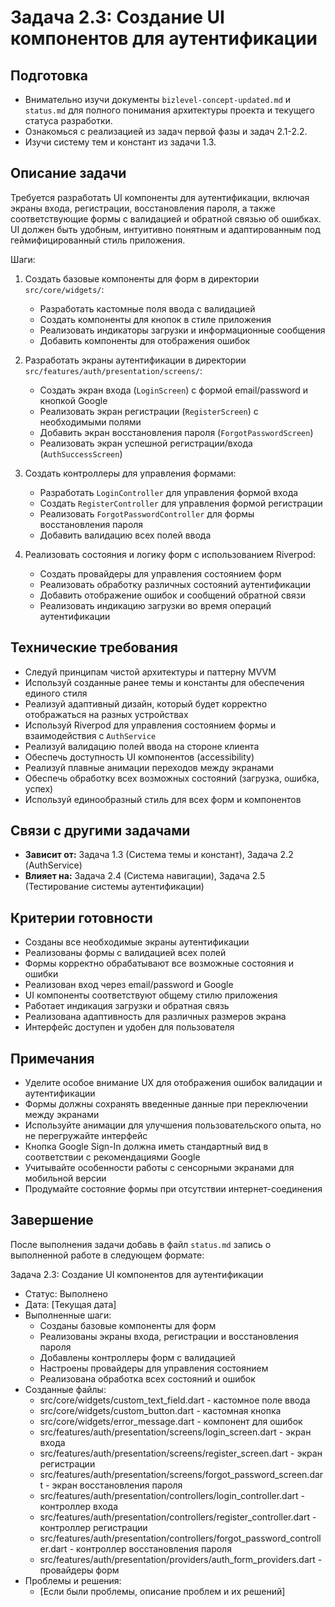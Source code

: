 # Задача 2.3: Создание UI компонентов для аутентификации

## Подготовка
- Внимательно изучи документы `bizlevel-concept-updated.md` и `status.md` для полного понимания архитектуры проекта и текущего статуса разработки.
- Ознакомься с реализацией из задач первой фазы и задач 2.1-2.2.
- Изучи систему тем и констант из задачи 1.3.

## Описание задачи
Требуется разработать UI компоненты для аутентификации, включая экраны входа, регистрации, восстановления пароля, а также соответствующие формы с валидацией и обратной связью об ошибках. UI должен быть удобным, интуитивно понятным и адаптированным под геймифицированный стиль приложения.

Шаги:
1. Создать базовые компоненты для форм в директории `src/core/widgets/`:
   - Разработать кастомные поля ввода с валидацией
   - Создать компоненты для кнопок в стиле приложения
   - Реализовать индикаторы загрузки и информационные сообщения
   - Добавить компоненты для отображения ошибок

2. Разработать экраны аутентификации в директории `src/features/auth/presentation/screens/`:
   - Создать экран входа (`LoginScreen`) с формой email/password и кнопкой Google
   - Реализовать экран регистрации (`RegisterScreen`) с необходимыми полями
   - Добавить экран восстановления пароля (`ForgotPasswordScreen`)
   - Реализовать экран успешной регистрации/входа (`AuthSuccessScreen`)

3. Создать контроллеры для управления формами:
   - Разработать `LoginController` для управления формой входа
   - Создать `RegisterController` для управления формой регистрации
   - Реализовать `ForgotPasswordController` для формы восстановления пароля
   - Добавить валидацию всех полей ввода

4. Реализовать состояния и логику форм с использованием Riverpod:
   - Создать провайдеры для управления состоянием форм
   - Реализовать обработку различных состояний аутентификации
   - Добавить отображение ошибок и сообщений обратной связи
   - Реализовать индикацию загрузки во время операций аутентификации

## Технические требования
- Следуй принципам чистой архитектуры и паттерну MVVM
- Используй созданные ранее темы и константы для обеспечения единого стиля
- Реализуй адаптивный дизайн, который будет корректно отображаться на разных устройствах
- Используй Riverpod для управления состоянием формы и взаимодействия с `AuthService`
- Реализуй валидацию полей ввода на стороне клиента
- Обеспечь доступность UI компонентов (accessibility)
- Реализуй плавные анимации переходов между экранами
- Обеспечь обработку всех возможных состояний (загрузка, ошибка, успех)
- Используй единообразный стиль для всех форм и компонентов

## Связи с другими задачами
- **Зависит от:** Задача 1.3 (Система темы и констант), Задача 2.2 (AuthService)
- **Влияет на:** Задача 2.4 (Система навигации), Задача 2.5 (Тестирование системы аутентификации)

## Критерии готовности
- Созданы все необходимые экраны аутентификации
- Реализованы формы с валидацией всех полей
- Формы корректно обрабатывают все возможные состояния и ошибки
- Реализован вход через email/password и Google
- UI компоненты соответствуют общему стилю приложения
- Работает индикация загрузки и обратная связь
- Реализована адаптивность для различных размеров экрана
- Интерфейс доступен и удобен для пользователя

## Примечания
- Уделите особое внимание UX для отображения ошибок валидации и аутентификации
- Формы должны сохранять введенные данные при переключении между экранами
- Используйте анимации для улучшения пользовательского опыта, но не перегружайте интерфейс
- Кнопка Google Sign-In должна иметь стандартный вид в соответствии с рекомендациями Google
- Учитывайте особенности работы с сенсорными экранами для мобильной версии
- Продумайте состояние формы при отсутствии интернет-соединения

## Завершение
После выполнения задачи добавь в файл `status.md` запись о выполненной работе в следующем формате:

Задача 2.3: Создание UI компонентов для аутентификации
* Статус: Выполнено
* Дата: [Текущая дата]
* Выполненные шаги:
    * Созданы базовые компоненты для форм
    * Реализованы экраны входа, регистрации и восстановления пароля
    * Добавлены контроллеры форм с валидацией
    * Настроены провайдеры для управления состоянием
    * Реализована обработка всех состояний и ошибок
* Созданные файлы:
    * src/core/widgets/custom_text_field.dart - кастомное поле ввода
    * src/core/widgets/custom_button.dart - кастомная кнопка
    * src/core/widgets/error_message.dart - компонент для ошибок
    * src/features/auth/presentation/screens/login_screen.dart - экран входа
    * src/features/auth/presentation/screens/register_screen.dart - экран регистрации
    * src/features/auth/presentation/screens/forgot_password_screen.dart - экран восстановления пароля
    * src/features/auth/presentation/controllers/login_controller.dart - контроллер входа
    * src/features/auth/presentation/controllers/register_controller.dart - контроллер регистрации
    * src/features/auth/presentation/controllers/forgot_password_controller.dart - контроллер восстановления пароля
    * src/features/auth/presentation/providers/auth_form_providers.dart - провайдеры форм
* Проблемы и решения:
    * [Если были проблемы, описание проблем и их решений]